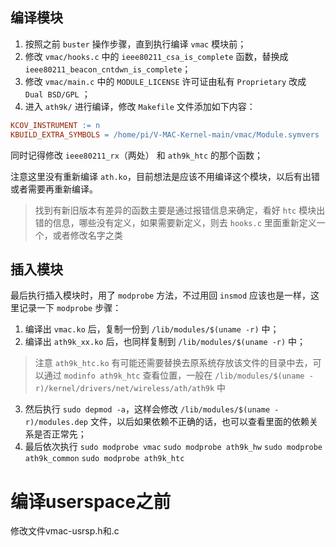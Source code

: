 ## 编译模块

1. 按照之前 `buster` 操作步骤，直到执行编译 `vmac` 模块前；
2. 修改 `vmac/hooks.c` 中的 `ieee80211_csa_is_complete` 函数，替换成 `ieee80211_beacon_cntdwn_is_complete`；
3. 修改 `vmac/main.c` 中的 `MODULE_LICENSE` 许可证由私有 `Proprietary` 改成 `Dual BSD/GPL` ；
4. 进入 `ath9k/` 进行编译，修改 `Makefile` 文件添加如下内容：

```makefile
KCOV_INSTRUMENT := n
KBUILD_EXTRA_SYMBOLS = /home/pi/V-MAC-Kernel-main/vmac/Module.symvers
```

同时记得修改 `ieee80211_rx`（两处） 和 `ath9k_htc` 的那个函数；

注意这里没有重新编译 `ath.ko`，目前想法是应该不用编译这个模块，以后有出错或者需要再重新编译。

> 找到有新旧版本有差异的函数主要是通过报错信息来确定，看好 `htc` 模块出错的信息，哪些没有定义，如果需要新定义，则去 `hooks.c` 里面重新定义一个，或者修改名字之类

## 插入模块

最后执行插入模块时，用了 `modprobe` 方法，不过用回 `insmod` 应该也是一样，这里记录一下 `modprobe` 步骤：

1. 编译出 `vmac.ko` 后，复制一份到 `/lib/modules/$(uname -r)` 中；
2. 编译出 `ath9k_xx.ko` 后，也同样复制到 `/lib/modules/$(uname -r)` 中；

> 注意 `ath9k_htc.ko` 有可能还需要替换去原系统存放该文件的目录中去，可以通过 `modinfo ath9k_htc` 查看位置，一般在 `/lib/modules/$(uname -r)/kernel/drivers/net/wireless/ath/ath9k` 中

3. 然后执行 `sudo depmod -a`，这样会修改 `/lib/modules/$(uname -r)/modules.dep` 文件，以后如果依赖不正确的话，也可以查看里面的依赖关系是否正常先；
4. 最后依次执行 `sudo modprobe vmac` `sudo modprobe ath9k_hw` `sudo modprobe ath9k_common` `sudo modprobe ath9k_htc`

# 编译userspace之前

修改文件vmac-usrsp.h和.c

